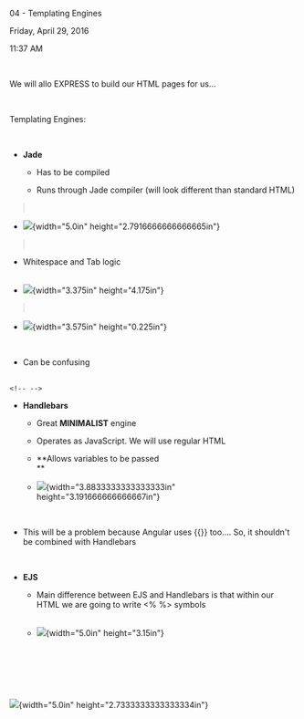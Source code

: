 04 - Templating Engines

Friday, April 29, 2016

11:37 AM

 

We will allo EXPRESS to build our HTML pages for us...

 

Templating Engines:

 

-   **Jade**

    -   Has to be compiled

    -   Runs through Jade compiler (will look different than standard HTML)

>  

-   ![](003_04_-_Templating_Engines_000.png){width="5.0in" height="2.7916666666666665in"}

>  

-   Whitespace and Tab logic\
     

-   ![](003_04_-_Templating_Engines_001.png){width="3.375in" height="4.175in"}

>  

-   ![](003_04_-_Templating_Engines_002.png){width="3.575in" height="0.225in"}

 

-   Can be confusing\
     

```{=html}
<!-- -->
```
-   **Handlebars**

    -   Great **MINIMALIST** engine

    -   Operates as JavaScript. We will use regular HTML

    -   **Allows variables to be passed\
        ** 

    -   ![](003_04_-_Templating_Engines_003.png){width="3.8833333333333333in" height="3.191666666666667in"}

 

-   This will be a problem because Angular uses {{}} too.... So, it shouldn\'t be combined with Handlebars

 

-   **EJS**

    -   Main difference between EJS and Handlebars is that within our HTML we are going to write \<% %\> symbols\
         

    -   ![](003_04_-_Templating_Engines_004.png){width="5.0in" height="3.15in"}

 

 

 

![](003_04_-_Templating_Engines_005.png){width="5.0in" height="2.7333333333333334in"}
